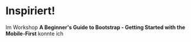 # Inspiriert!

Im Workshop **A Beginner's Guide to Bootstrap - Getting Started with the Mobile-First** konnte ich 
